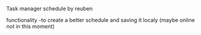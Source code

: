Task manager schedule by reuben

functionality
-to create a better schedule and saving it localy (maybe online not in this moment)
